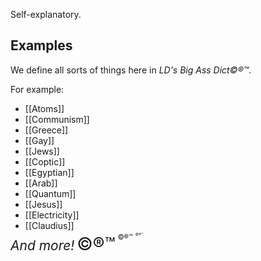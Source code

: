 Self-explanatory.

## Examples

We define all sorts of things here in _LD's Big Ass Dict©®™_.

For example:
- [[Atoms]]
- [[Communism]]
- [[Greece]]
- [[Gay]]
- [[Jews]]
- [[Coptic]]
- [[Egyptian]]
- [[Arab]]
- [[Quantum]]
- [[Jesus]]
- [[Electricity]]
- [[Claudius]]

<span style="line-height: 1em"><span style="font-size: 1.5em; font-style: italic;">And more!</span>
<span style="font-size: 2.0em">©®™</span>
<span style="vertical-align: super; position: relative; top: -1.0em; font-size: 80%;">©®™</span>
<span style="vertical-align: super; position: relative; top: -3em; font-size: 40%;">©®™</span>
</span>
